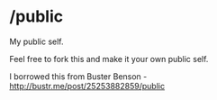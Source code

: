# /public

My public self.

Feel free to fork this and make it your own public self. 

I borrowed this from Buster Benson - http://bustr.me/post/25253882859/public

